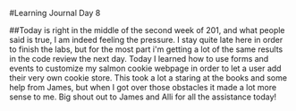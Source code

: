 #Learning Journal Day 8

##Today is right in the middle of the second week of 201, and what people said is true, I am indeed feeling the pressure.  I stay quite late here in order to finish the labs, but for the most part i'm getting a lot of the same results in the code review the next day.  Today I learned how to use forms and events to customize my salmon cookie webpage in order to let a user add their very own cookie store.  This took a lot a staring at the books and some help from James, but when I got over those obstacles it made a lot more sense to me.  Big shout out to James and Alli for all the assistance today!
